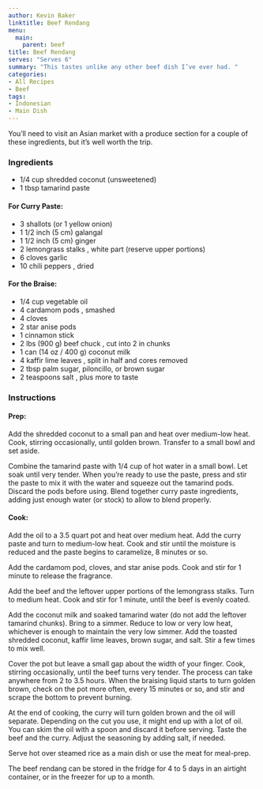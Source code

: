 ```yaml
---
author: Kevin Baker
linktitle: Beef Rendang
menu:
  main:
    parent: beef
title: Beef Rendang
serves: "Serves 6"
summary: "This tastes unlike any other beef dish I’ve ever had. "
categories:
- All Recipes
- Beef
tags:
- Indonesian
- Main Dish
---
```

You’ll need to visit an Asian market with a produce section for a couple of these ingredients, but it’s well worth the trip.

### Ingredients

<div class="ingredient-list">

* 1/4 cup shredded coconut (unsweetened)  
* 1 tbsp tamarind paste   
  
#### For Curry Paste:
* 3 shallots (or 1 yellow onion)  
* 1 1/2 inch (5 cm) galangal  
* 1 1/2 inch (5 cm) ginger  
* 2 lemongrass stalks , white part (reserve upper portions)  
* 6 cloves garlic  
* 10 chili peppers , dried  
  
#### For the Braise:
* 1/4 cup vegetable oil  
* 4 cardamom pods , smashed  
* 4 cloves  
* 2 star anise pods  
* 1 cinnamon stick  
* 2 lbs (900 g) beef chuck , cut into 2 in chunks  
* 1 can (14 oz / 400 g) coconut milk  
* 4 kaffir lime leaves , split in half and cores removed  
* 2 tbsp palm sugar, piloncillo, or brown sugar  
* 2 teaspoons salt , plus more to taste  

</div>

### Instructions
#### Prep:   
Add the shredded coconut to a small pan and heat over medium-low heat. Cook, stirring occasionally, until golden brown. Transfer to a small bowl and set aside. 

Combine the tamarind paste with 1/4 cup of hot water in a small bowl. Let soak until very tender. When you’re ready to use the paste, press and stir the paste to mix it with the water and squeeze out the tamarind pods. Discard the pods before using. 
Blend together curry paste ingredients, adding just enough water (or stock) to allow to blend properly. 

#### Cook:
Add the oil to a 3.5 quart pot and heat over medium heat. Add the curry paste and turn to medium-low heat. Cook and stir until the moisture is reduced and the paste begins to caramelize, 8 minutes or so. 

Add the cardamom pod, cloves, and star anise pods. Cook and stir for 1 minute to release the fragrance. 

Add the beef and the leftover upper portions of the lemongrass stalks. Turn to medium heat. Cook and stir for 1 minute, until the beef is evenly coated. 

Add the coconut milk and soaked tamarind water (do not add the leftover tamarind chunks). Bring to a simmer. Reduce to low or very low heat, whichever is enough to maintain the very low simmer. Add the toasted shredded coconut, kaffir lime leaves, brown sugar, and salt. Stir a few times to mix well. 

Cover the pot but leave a small gap about the width of your finger. Cook, stirring occasionally, until the beef turns very tender. The process can take anywhere from 2 to 3.5 hours. When the braising liquid starts to turn golden brown, check on the pot more often, every 15 minutes or so, and stir and scrape the bottom to prevent burning. 

At the end of cooking, the curry will turn golden brown and the oil will separate. Depending on the cut you use, it might end up with a lot of oil. You can skim the oil with a spoon and discard it before serving. Taste the beef and the curry. Adjust the seasoning by adding salt, if needed.   

Serve hot over steamed rice as a main dish or use the meat for meal-prep. 

The beef rendang can be stored in the fridge for 4 to 5 days in an airtight container, or in the freezer for up to a month. 